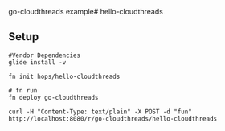 go-cloudthreads example# hello-cloudthreads

## Setup
```
#Vendor Dependencies
glide install -v

fn init hops/hello-cloudthreads

# fn run
fn deploy go-cloudthreads

curl -H "Content-Type: text/plain" -X POST -d "fun" http://localhost:8080/r/go-cloudthreads/hello-cloudthreads
```

